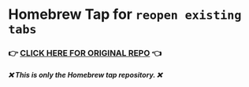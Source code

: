 # Homebrew Tap for `reopen existing tabs`

### 👉 [CLICK HERE FOR ORIGINAL REPO](https://github.com/lennarto/reopen-existing-tab) 👈

##### ❌ This is **only** the Homebrew tap repository. ❌ 
